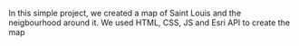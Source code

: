 In this simple project, we created a map of Saint Louis and the neigbourhood around it. We used HTML, CSS, JS and Esri API to create the map

